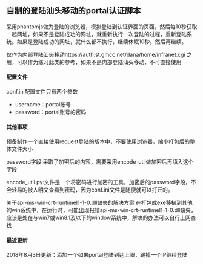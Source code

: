 ## 自制的登陆汕头移动的portal认证脚本

采用phantomjs做为登陆的浏览器，模拟登陆到认证界面的页面，然后每10秒获取一起网址，如果不是登陆成功的网址，就重新执行一次登陆的过程，重新登陆系统。如果是登陆成功的网址，就什么都不执行，继续休眠10秒。然后再继续。

仅作为内部登陆汕头移动https://auth.st.gmcc.net/dana/home/infranet.cgi 之用，可以作为练习此类的参考，如果不是内部登陆汕头移动，不可直接使用

#### 配置文件
conf.ini配置文件只有两个参数
* username：portal账号
* password：portal账号的密码



#### 其他事项
预备制作一个直接使用request登陆的版本中，不要使用浏览器，缩小打包后的整体文件大小

password字段:采取了加密后的内容，需要采用encode_util做加密后再填入这个字段

encode_util.py:文件是一个将密码进行加密的工具，加密后的password字段，不会轻易的被人明文查看到密码，因为conf.ini文件是随便就可以打开的。


关于api-ms-win-crt-runtimel1-1-0.dll缺失的解决方案
在打包成exe移植到其他的win系统中，在运行时，可能出现报错api-ms-win-crt-runtimel1-1-0.dll缺失，应该是处在与win7或win8.1及以下的window系统中，解决的办法可以自行上网查找

#### 最近更新
2018年8月3日更新：添加一个如果portal登陆到达上限，踢掉一个IP继续登陆
